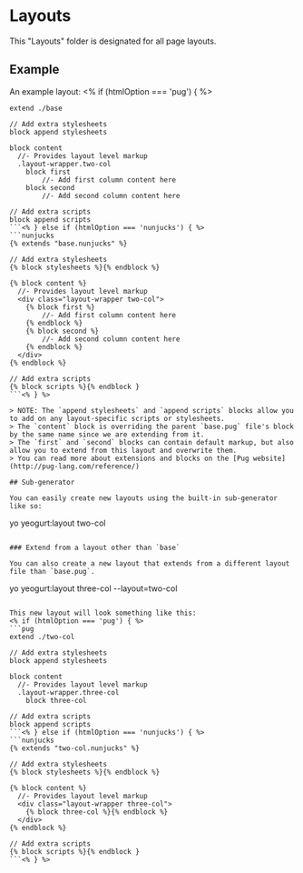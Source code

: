 # Layouts

This "Layouts" folder is designated for all page layouts.

## Example

An example layout:
<% if (htmlOption === 'pug') { %>
```pug
extend ./base

// Add extra stylesheets
block append stylesheets

block content
  //- Provides layout level markup
  .layout-wrapper.two-col
    block first
        //- Add first column content here
    block second
        //- Add second column content here

// Add extra scripts
block append scripts
```<% } else if (htmlOption === 'nunjucks') { %>
```nunjucks
{% extends "base.nunjucks" %}

// Add extra stylesheets
{% block stylesheets %}{% endblock %}

{% block content %}
  //- Provides layout level markup
  <div class="layout-wrapper two-col">
    {% block first %}
        //- Add first column content here
    {% endblock %}
    {% block second %}
        //- Add second column content here
    {% endblock %}
  </div>
{% endblock %}

// Add extra scripts
{% block scripts %}{% endblock }
```<% } %>

> NOTE: The `append stylesheets` and `append scripts` blocks allow you to add on any layout-specific scripts or stylesheets.
> The `content` block is overriding the parent `base.pug` file's block by the same name since we are extending from it.
> The `first` and `second` blocks can contain default markup, but also allow you to extend from this layout and overwrite them.
> You can read more about extensions and blocks on the [Pug website](http://pug-lang.com/reference/)

## Sub-generator

You can easily create new layouts using the built-in sub-generator like so:

```
yo yeogurt:layout two-col
```

### Extend from a layout other than `base`

You can also create a new layout that extends from a different layout file than `base.pug`.

```
yo yeogurt:layout three-col --layout=two-col
```

This new layout will look something like this:
<% if (htmlOption === 'pug') { %>
```pug
extend ./two-col

// Add extra stylesheets
block append stylesheets

block content
  //- Provides layout level markup
  .layout-wrapper.three-col
    block three-col

// Add extra scripts
block append scripts
```<% } else if (htmlOption === 'nunjucks') { %>
```nunjucks
{% extends "two-col.nunjucks" %}

// Add extra stylesheets
{% block stylesheets %}{% endblock %}

{% block content %}
  //- Provides layout level markup
  <div class="layout-wrapper three-col">
    {% block three-col %}{% endblock %}
  </div>
{% endblock %}

// Add extra scripts
{% block scripts %}{% endblock }
```<% } %>
